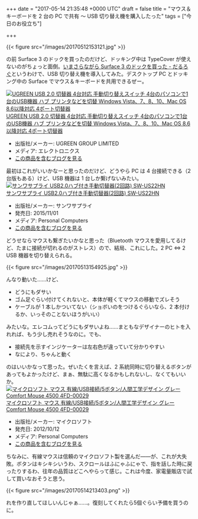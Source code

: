 
+++
date = "2017-05-14 21:35:48 +0000 UTC"
draft = false
title = "マウス＆キーボードを 2 台の PC で共有 ～ USB 切り替え機を購入したった"
tags = ["今日のお役立ち"]

+++


{{< figure src="/images/20170512153121.jpg"  >}}

の前 Surface 3 のドックを買ったのだけど、ドッキング中は TypeCover が使えないのがちょっと面倒。[いまさらながら Surface 3 のドックを買った - だるろぐ](http://blog.daruyanagi.jp/entry/2017/05/10/185255)というわけで、USB 切り替え機を導入してみた。デスクトップ PC とドッキング中の Surface でマウス＆キーボードを共用できるぜー。<div class="hatena-asin-detail"><a href="http://www.amazon.co.jp/exec/obidos/ASIN/B01CU4QD1I/bestylesnet-22/"><img src="https://images-fe.ssl-images-amazon.com/images/I/41i%2B0iBxeBL._SL160_.jpg" class="hatena-asin-detail-image" alt="UGREEN USB 2.0 切替器 4台対応 手動切り替えスイッチ 4台のパソコンで1台のUSB機器 ハブ プリンタなどを切替 Windows Vista、7、8、10、Mac OS 8.6以降対応 4ポート切替器" title="UGREEN USB 2.0 切替器 4台対応 手動切り替えスイッチ 4台のパソコンで1台のUSB機器 ハブ プリンタなどを切替 Windows Vista、7、8、10、Mac OS 8.6以降対応 4ポート切替器"/></a><div class="hatena-asin-detail-info"><a href="http://www.amazon.co.jp/exec/obidos/ASIN/B01CU4QD1I/bestylesnet-22/">UGREEN USB 2.0 切替器 4台対応 手動切り替えスイッチ 4台のパソコンで1台のUSB機器 ハブ プリンタなどを切替 Windows Vista、7、8、10、Mac OS 8.6以降対応 4ポート切替器</a><ul><li><span class="hatena-asin-detail-label">出版社/メーカー:</span> UGREEN GROUP LIMITED</li><li><span class="hatena-asin-detail-label">メディア:</span> エレクトロニクス</li><li><a href="http://d.hatena.ne.jp/asin/B01CU4QD1I/bestylesnet-22" target="_blank">この商品を含むブログを見る</a></li></ul></div><div class="hatena-asin-detail-foot"></div></div>最初はこれがいいかなーと思ったのだけど、どうやら PC は 4 台接続できる（2 台版もある）けど、USB 機器は 1 台しか繋げないみたい。<div class="hatena-asin-detail"><a href="http://www.amazon.co.jp/exec/obidos/ASIN/B017R02C56/bestylesnet-22/"><img src="https://images-fe.ssl-images-amazon.com/images/I/41t4BJWpcGL._SL160_.jpg" class="hatena-asin-detail-image" alt="サンワサプライ USB2.0ハブ付き手動切替器(2回路) SW-US22HN" title="サンワサプライ USB2.0ハブ付き手動切替器(2回路) SW-US22HN"/></a><div class="hatena-asin-detail-info"><a href="http://www.amazon.co.jp/exec/obidos/ASIN/B017R02C56/bestylesnet-22/">サンワサプライ USB2.0ハブ付き手動切替器(2回路) SW-US22HN</a><ul><li><span class="hatena-asin-detail-label">出版社/メーカー:</span> サンワサプライ</li><li><span class="hatena-asin-detail-label">発売日:</span> 2015/11/01</li><li><span class="hatena-asin-detail-label">メディア:</span> Personal Computers</li><li><a href="http://d.hatena.ne.jp/asin/B017R02C56/bestylesnet-22" target="_blank">この商品を含むブログを見る</a></li></ul></div><div class="hatena-asin-detail-foot"></div></div>どうせならマウスも繋ぎたいかなと思った（Bluetooth マウスを愛用してるけど、たまに接続が切れるのがストレス）ので、結局、これにした。2 PC ⇔ 2 USB 機器を切り替えられる。

{{< figure src="/images/20170513154925.jpg"  >}}

んなり動いた……けど、

<ul>
<li>どうにもダサい</li>
<li>ゴム足ぐらい付けてくれないと、本体が軽くてマウスの移動でズレそう</li>
<li>ケーブルが 1 本しかついてない（ショボいのをつけるぐらいなら、2 本付けるか、いっそのことないほうがいい）</li>
</ul>みたいな。エレコムってどうにもダサいよね……まともなデザイナーのヒトを入れれば、もう少し売れそうなのに。でも、

<ul>
<li>接続先を示すインジケーターは左右色が違っていて分かりやすい</li>
<li>なにより、ちゃんと動く</li>
</ul>のはいいかなって思った。ぜいたくを言えば、2 系統同時に切り替えるボタンがあってもよかったけど、まぁ、無駄に高くなるかもしれないし、なくてもいいか。<div class="hatena-asin-detail"><a href="http://www.amazon.co.jp/exec/obidos/ASIN/B0098BDPWC/bestylesnet-22/"><img src="https://images-fe.ssl-images-amazon.com/images/I/31-MaARce1L._SL160_.jpg" class="hatena-asin-detail-image" alt="マイクロソフト マウス 有線/USB接続/5ボタン/人間工学デザイン グレー Comfort Mouse 4500 4FD-00029" title="マイクロソフト マウス 有線/USB接続/5ボタン/人間工学デザイン グレー Comfort Mouse 4500 4FD-00029"/></a><div class="hatena-asin-detail-info"><a href="http://www.amazon.co.jp/exec/obidos/ASIN/B0098BDPWC/bestylesnet-22/">マイクロソフト マウス 有線/USB接続/5ボタン/人間工学デザイン グレー Comfort Mouse 4500 4FD-00029</a><ul><li><span class="hatena-asin-detail-label">出版社/メーカー:</span> マイクロソフト</li><li><span class="hatena-asin-detail-label">発売日:</span> 2012/10/12</li><li><span class="hatena-asin-detail-label">メディア:</span> Personal Computers</li><li><a href="http://d.hatena.ne.jp/asin/B0098BDPWC/bestylesnet-22" target="_blank">この商品を含むブログを見る</a></li></ul></div><div class="hatena-asin-detail-foot"></div></div>ちなみに、有線マウスは信頼のマイクロソフト製を選んだ――が、これが大失敗。ボタンはキシキシいうわ、スクロールはふにゃふにゃで、指を話した時に戻ったりするわ、往年の品質はどこへやらって感じ。これは今度、家電量販店で試して買いなおそうと思う。

{{< figure src="/images/20170514213403.png"  >}}

れを作り直してほしいんじゃぁ……。復刻してくれたら5個ぐらい予備を買うのに。


